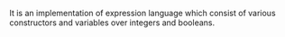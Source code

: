 
It is an implementation of expression language which consist of various constructors and variables over integers and booleans.
